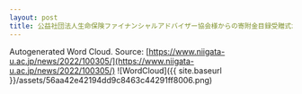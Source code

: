 ```yaml
---
layout: post
title: 公益社団法人生命保険ファイナンシャルアドバイザー協会様からの寄附金目録受贈式が行われました
---
```

Autogenerated Word Cloud.
Source\: [https://www.niigata-u.ac.jp/news/2022/100305/](https://www.niigata-u.ac.jp/news/2022/100305/)
![WordCloud]({{ site.baseurl }}/assets/56aa42e42194dd9c8463c44291ff8006.png)